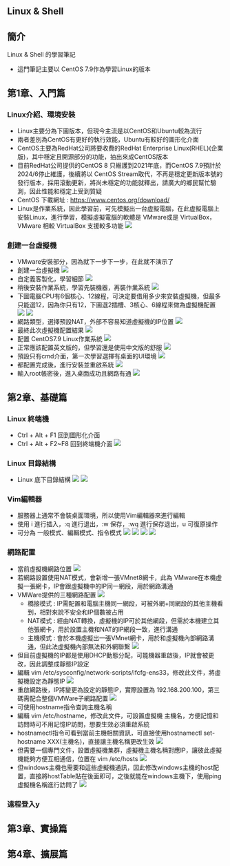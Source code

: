## Linux & Shell

## 簡介

Linux & Shell 的學習筆記

- 這門筆記主要以 CentOS 7.9作為學習Linux的版本

## 第1章、入門篇

### Linux介紹、環境安裝

- Linux主要分為下圖版本，但現今主流是以CentOS和Ubuntu較為流行
- 兩者差別為CentOS有更好的執行效能，Ubuntu有較好的圖形化介面
- CentOS主要為RedHat公司將要收費的RedHat Enterprise Linux(RHEL)(企業版)，其中穩定且開源部分的功能，抽出來成CentOS版本
- 目前RedHat公司提供的CentOS 8 只維護到2021年底，而CentOS 7.9預計於2024/6停止維護，後續將以 CentOS Stream取代，不再是穩定更新版本號的發行版本，採用滾動更新，將尚未穩定的功能就釋出，請廣大的鄉民幫忙驗測，因此性能和穩定上受到質疑
- CentOS 下載網址 : https://www.centos.org/download/
- Linux是作業系統，因此學習前，可先模擬出一台虛擬電腦，在此虛擬電腦上安裝Linux，進行學習，模擬虛擬電腦的軟體是 VMware或是 VirtualBox，VMware 相較 VirtualBox 支援較多功能
![](/img/Linux&Shell/01.PNG)

### 創建一台虛擬機

- VMware安裝部分，因為就下一步下一步，在此就不演示了
- 創建一台虛擬機
![](/img/Linux&Shell/02.PNG)
- 自定義客製化，學習細節
![](/img/Linux&Shell/03.PNG)
- 稍後安裝作業系統，學習先裝機器，再裝作業系統
![](/img/Linux&Shell/04.PNG)
- 下圖電腦CPU有6個核心、12線程，可決定要借用多少來安裝虛擬機，但最多只能選12，因為你只有12，下圖選2插槽、3核心、6線程來做為虛擬機配置
![](/img/Linux&Shell/05.PNG)
![](/img/Linux&Shell/06.PNG)
- 網路類型，選擇預設NAT，外部不容易知道虛擬機的IP位置
![](/img/Linux&Shell/07.PNG)
- 最終此次虛擬機配置結果
![](/img/Linux&Shell/08.PNG)
- 配置 CentOS7.9 Linux作業系統
![](/img/Linux&Shell/09.PNG)
- 正常應該配置英文版的，但學習還是使用中文版的舒服
![](/img/Linux&Shell/10.PNG)
- 預設只有cmd介面，第一次學習選擇有桌面的UI環境
![](/img/Linux&Shell/11.PNG)
- 都配置完成後，進行安裝並重啟系統
![](/img/Linux&Shell/12.PNG)
- 輸入root帳密後，進入桌面成功且網路有通
![](/img/Linux&Shell/13.PNG)

## 第2章、基礎篇

### Linux 終端機
- Ctrl + Alt + F1 回到圖形化介面
- Ctrl + Alt + F2~F8 回到終端機介面
![](/img/Linux&Shell/14.PNG)

### Linux 目錄結構

- Linux 底下目錄結構
![](/img/Linux&Shell/15.PNG)
![](/img/Linux&Shell/16.PNG)

### Vim編輯器

- 服務器上通常不會裝桌面環境，所以使用Vim編輯器來進行編輯
- 使用 i 進行插入，:q 進行退出，:w 保存，:wq 進行保存退出，u 可復原操作
- 可分為 一般模式、編輯模式、指令模式
![](/img/Linux&Shell/17.PNG)
![](/img/Linux&Shell/18.PNG)
![](/img/Linux&Shell/19.PNG)
![](/img/Linux&Shell/20.PNG)


### 網路配置

- 當前虛擬機網路位置
![](/img/Linux&Shell/21.PNG)
- 若網路設置使用NAT模式，會新增一張VMnet8網卡，此為 VMware在本機虛擬一張網卡，IP會跟虛擬機中的IP同一網段，用於網路溝通
- VMWare提供的三種網路配置
![](/img/Linux&Shell/22.PNG)
    - 橋接模式 : IP需配置和電腦主機同一網段，可被外網+同網段的其他主機看到，相對來說不安全和IP個數被占用
    - NAT模式  : 經由NAT轉換，虛擬機的IP可於其他網段，但需於本機建立其他張網卡，用於設置主機和NAT的IP網段一致，進行溝通
    - 主機模式 : 會於本機虛擬出一張VMnet網卡，用於和虛擬機內部網路溝通，但此法虛擬機內部無法和外網聯繫
![](/img/Linux&Shell/23.PNG)
- 但目前虛擬機的IP都是使用DHCP動態分配，可能機器重啟後，IP就會被更改，因此調整成靜態IP設定
- 編輯 vim /etc/sysconfig/network-scripts/ifcfg-ens33，修改此文件，將虛擬機設定為靜態IP
![](/img/Linux&Shell/24.PNG)
- 重啟網路後，IP將變更為設定的靜態IP，實際設置為 192.168.200.100，第三碼需配合整個VMWare子網路配置
![](/img/Linux&Shell/25.PNG)
- 可使用hostname指令查詢主機名稱
- 編輯 vim /etc/hostname，修改此文件，可設置虛擬機 主機名，方便記憶和訪問時可不用記憶IP訪問，想要生效必須重啟系統
- hostnamectl指令可看到當前主機相關資訊，可直接使用hostnamectl set-hostname XXX(主機名)，直接讓主機名稱更改生效
![](/img/Linux&Shell/26.PNG)
- 但需要一個專門文件，設置虛擬機集群，虛擬機主機名稱對應IP，讓彼此虛擬機能夠方便互相通信，位置在 vim /etc/hosts
![](/img/Linux&Shell/27.PNG)
- 但windows主機也需要和這些虛擬機通訊，因此修改windows主機的host配置，直接將hostTable貼在後面即可，之後就能在windows主機下，使用ping 虛擬機名稱進行訪問了
![](/img/Linux&Shell/28.PNG)

### 遠程登入y

## 第3章、實操篇
## 第4章、擴展篇